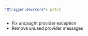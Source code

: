 ```yaml
---
"@trigger.dev/core": patch
---
```


- Fix uncaught provider exception
- Remove unused provider messages
